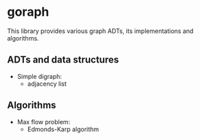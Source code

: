 # goraph

This library provides various graph ADTs, its implementations and algorithms.

## ADTs and data structures

- Simple digraph:
    - adjacency list

## Algorithms

- Max flow problem:
    - Edmonds-Karp algorithm
